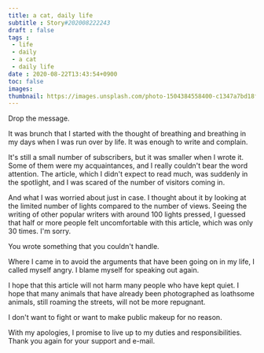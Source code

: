 ```yaml
---
title: a cat, daily life
subtitle : Story#202008222243
draft : false
tags :
 - life
 - daily
 - a cat
 - daily life
date : 2020-08-22T13:43:54+0900
toc: false
images: 
thumbnail: https://images.unsplash.com/photo-1504384558400-c1347a7bd18f?ixlib=rb-1.2.1&q=80&fm=jpg&crop=entropy&cs=tinysrgb&w=1080&fit=max&ixid=eyJhcHBfaWQiOjE1NTU0OX0
---
```


Drop the message.  

It was brunch that I started with the thought of breathing and breathing in my days when I was run over by life. It was enough to write and complain.  

It's still a small number of subscribers, but it was smaller when I wrote it. Some of them were my acquaintances, and I really couldn't bear the word attention. The article, which I didn't expect to read much, was suddenly in the spotlight, and I was scared of the number of visitors coming in.  

And what I was worried about just in case. I thought about it by looking at the limited number of lights compared to the number of views. Seeing the writing of other popular writers with around 100 lights pressed, I guessed that half or more people felt uncomfortable with this article, which was only 30 times. I'm sorry.  

You wrote something that you couldn't handle.  

Where I came in to avoid the arguments that have been going on in my life, I called myself angry. I blame myself for speaking out again.  

I hope that this article will not harm many people who have kept quiet. I hope that many animals that have already been photographed as loathsome animals, still roaming the streets, will not be more repugnant.  

I don't want to fight or want to make public makeup for no reason.  

With my apologies, I promise to live up to my duties and responsibilities. Thank you again for your support and e-mail.  


